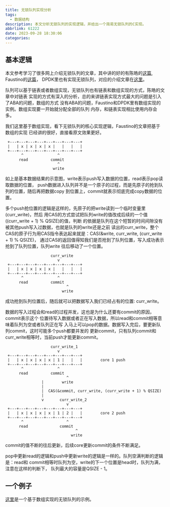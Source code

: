 ```yaml
---
title: 无锁队列实现分析
tags:
  - 数据结构
description: 本文分析无锁队列的实现逻辑，并给出一个简易无锁队列的C实现。
abbrlink: 61222
date: 2023-09-28 18:30:06
categories:
---
```


基本逻辑
---------

本文参考学习了很多网上介绍无锁队列的文章，其中讲的好的有陈皓的[这篇](https://coolshell.cn/articles/8239.html), Faustino的[这篇](https://codeproject.com/Articles/153898/Yet-another-implementation-of-a-lock-free-circul)，
DPDK里也有实现无锁队列，对应的介绍文章在[这里](https://doc.dpdk.org/guides/prog_guide/ring_lib.html)。

队列可以基于链表或者数组实现，无锁队列也有链表和数组实现的方式，陈皓的文章中对链表
实现的方式有深入的分析，总的来讲链表实现方式最大的问题是引入了ABA的问题，数组的方式
没有ABA的问题，Faustino和DPDK里有数组实现的实例。数组实现要一开始就分配全部的队列
内存，和链表实现相比使用内存会多。

我们这里基于数组实现，看下无锁队列的核心实现逻辑，Faustino的文章把基于数组的实现
已经讲的很好，直接看原文效果更好。
```
 +---+---+---+---+---+---+---+---+
 |   | x | x | x | x |   |   |   |
 +---+---+---+---+---+---+---+---+
       ^               ^ 
      read          commit
                       ^
                     write
```
如上是基本数据结果的示意图，write表示push写入数据的位置，read表示pop读取数据的位置，
push数据进入队列并不是一个原子的过程，而是先原子的抢到队列的位置，随后再把数据copy
到位置上，commit就表示彻底完成copy数据的位置。

多个push抢位置的逻辑是这样的，先原子的把write读到一个临时变量里(curr_write)，然后
用CAS的方式尝试把队列write的值改成后续的一个值((curr_write + 1) % QSIZE)的值，判断
的依据是队列在这个短暂的时间间隙没有被其他push写入过数据，也就是队列的write还是之前
读出的curr_write，整个CAS的原子行为用CAS指令表达起来就是：CAS(&write, curr_write, (curr_write + 1) % QSIZE)，
通过CAS的返回值得知我们是否抢到了队列位置，写入成功表示抢到了队列位置，队列write
往后移动了一个位置。
```
                    curr_write
                       v
 +---+---+---+---+---+---+---+---+
 |   | x | x | x | x |   |   |   |
 +---+---+---+---+---+---+---+---+
       ^               ^ 
      read          commit
                           ^
                         write
```
成功抢到队列位置后，随后就可以把数据写入我们已经占有的位置: curr_write。

数据的写入过程会和read的过程并发，这也是为什么还要有commit的原因，commit表示这个
位置待写入数据或者正在写入数据，所以read和commit相等意味着队列为空或者队列正在写
入马上可以pop的数据。数据写入完后，要更新队列commit，这时可能多个push都要并发的
更新commit，只有队列commit和curr_write相等时，当前push才能更新commit。
```
                    curr_write_1
                       v
 +---+---+---+---+---+---+---+---+
 |   | x | x | x | x | 1 |   |   |        core 1 push
 +---+---+---+---+---+---+---+---+
       ^               ^ 
      read          commit
                           ^
                |        write
                |
                |  CAS(&commit, curr_write, (curr_write + 1) % QSIZE)
                |
                v       curr_write_2
                           v
 +---+---+---+---+---+---+---+---+
 |   | x | x | x | x | 1 | 2 |   |        core 2 push
 +---+---+---+---+---+---+---+---+
       ^                   ^ 
      read              commit
                               ^
                             write
```
commit的值不断的往后更新，后续core更新commit的条件不断满足。

pop中更新read的逻辑和push中更新write的逻辑是一样的。队列空满判断的逻辑是：read和
commit相等时队列为空，write的下一个位置是head时，队列为满，注意在这样的判断下，
队列最大的容量是QSIZE - 1。

一个例子
---------

[这里](https://github.com/wangzhou/tests/blob/master/lockless_array_queue/main.c)是一个基于数组实现的无锁队列的示例。
